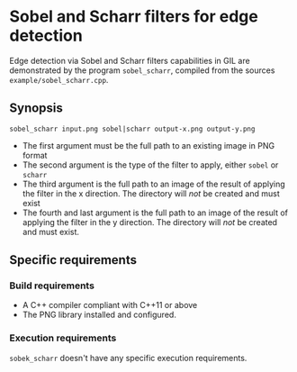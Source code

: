 # Sobel and Scharr filters for edge detection

Edge detection via Sobel and Scharr filters capabilities in GIL are demonstrated by the program `sobel_scharr`, compiled from the sources `example/sobel_scharr.cpp`.

## Synopsis
`sobel_scharr input.png sobel|scharr output-x.png output-y.png`

- The first argument must be the full path to an existing image in PNG format
- The second argument is the type of the filter to apply, either `sobel` or `scharr`
- The third argument is the full path to an image of the result of applying the filter in the x direction. The directory will *not* be created and must exist
- The fourth and last argument is the full path to an image of the result of applying the filter in the y direction. The directory will *not* be created and must exist.

## Specific requirements

### Build requirements
- A C++ compiler compliant with C++11 or above
- The PNG library installed and configured.

### Execution requirements
`sobek_scharr` doesn't have any specific execution requirements.
